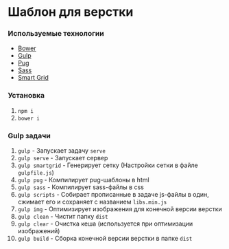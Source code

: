 # Шаблон для верстки

### Используемые технологии

* [Bower](https://bower.io/)
* [Gulp](http://gulpjs.com/)
* [Pug](https://pugjs.org)
* [Sass](http://sass-lang.com/)
* [Smart Grid](https://www.npmjs.com/package/smart-grid/)

### Установка

1. `npm i`
2. `bower i`

### Gulp задачи

1. `gulp` - Запускает задачу `serve`
2. `gulp serve` - Запускает сервер
3. `gulp smartgrid` - Генерирует сетку (Настройки сетки в файле `gulpfile.js`)
4. `gulp pug` - Компилирует pug-шаблоны в html
5. `gulp sass` - Компилирует sass-файлы в css
6. `gulp scripts` - Собирает прописанные в задаче js-файлы в один, сжимает его и сохраняет с названием `libs.min.js`
7. `gulp img` - Оптимизирует изображения для конечной версии верстки
8. `gulp clean` - Чистит папку `dist`
9. `gulp clear` - Очистка кеша (используется при оптимизации изображений)
10. `gulp build` - Сборка конечной версии верстки в папке `dist`
